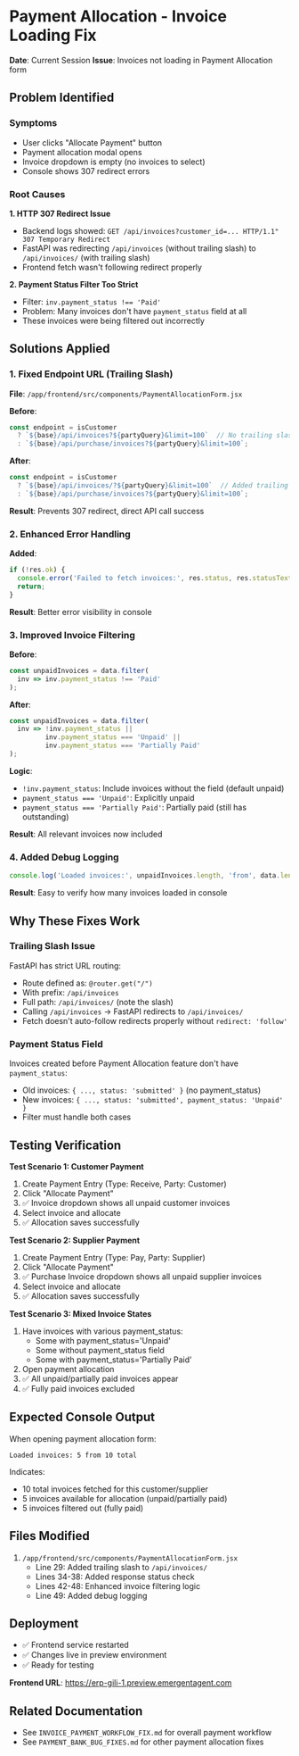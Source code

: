 # Payment Allocation - Invoice Loading Fix

**Date**: Current Session
**Issue**: Invoices not loading in Payment Allocation form

## Problem Identified

### Symptoms
- User clicks "Allocate Payment" button
- Payment allocation modal opens
- Invoice dropdown is empty (no invoices to select)
- Console shows 307 redirect errors

### Root Causes

**1. HTTP 307 Redirect Issue**
- Backend logs showed: `GET /api/invoices?customer_id=... HTTP/1.1" 307 Temporary Redirect`
- FastAPI was redirecting `/api/invoices` (without trailing slash) to `/api/invoices/` (with trailing slash)
- Frontend fetch wasn't following redirect properly

**2. Payment Status Filter Too Strict**
- Filter: `inv.payment_status !== 'Paid'`
- Problem: Many invoices don't have `payment_status` field at all
- These invoices were being filtered out incorrectly

## Solutions Applied

### 1. Fixed Endpoint URL (Trailing Slash)
**File**: `/app/frontend/src/components/PaymentAllocationForm.jsx`

**Before**:
```javascript
const endpoint = isCustomer 
  ? `${base}/api/invoices?${partyQuery}&limit=100`  // No trailing slash
  : `${base}/api/purchase/invoices?${partyQuery}&limit=100`;
```

**After**:
```javascript
const endpoint = isCustomer 
  ? `${base}/api/invoices/?${partyQuery}&limit=100`  // Added trailing slash
  : `${base}/api/purchase/invoices?${partyQuery}&limit=100`;
```

**Result**: Prevents 307 redirect, direct API call success

### 2. Enhanced Error Handling
**Added**:
```javascript
if (!res.ok) {
  console.error('Failed to fetch invoices:', res.status, res.statusText);
  return;
}
```

**Result**: Better error visibility in console

### 3. Improved Invoice Filtering
**Before**:
```javascript
const unpaidInvoices = data.filter(
  inv => inv.payment_status !== 'Paid'
);
```

**After**:
```javascript
const unpaidInvoices = data.filter(
  inv => !inv.payment_status || 
         inv.payment_status === 'Unpaid' || 
         inv.payment_status === 'Partially Paid'
);
```

**Logic**:
- `!inv.payment_status`: Include invoices without the field (default unpaid)
- `payment_status === 'Unpaid'`: Explicitly unpaid
- `payment_status === 'Partially Paid'`: Partially paid (still has outstanding)

**Result**: All relevant invoices now included

### 4. Added Debug Logging
```javascript
console.log('Loaded invoices:', unpaidInvoices.length, 'from', data.length, 'total');
```

**Result**: Easy to verify how many invoices loaded in console

## Why These Fixes Work

### Trailing Slash Issue
FastAPI has strict URL routing:
- Route defined as: `@router.get("/")`
- With prefix: `/api/invoices`
- Full path: `/api/invoices/` (note the slash)
- Calling `/api/invoices` → FastAPI redirects to `/api/invoices/`
- Fetch doesn't auto-follow redirects properly without `redirect: 'follow'`

### Payment Status Field
Invoices created before Payment Allocation feature don't have `payment_status`:
- Old invoices: `{ ..., status: 'submitted' }` (no payment_status)
- New invoices: `{ ..., status: 'submitted', payment_status: 'Unpaid' }`
- Filter must handle both cases

## Testing Verification

**Test Scenario 1: Customer Payment**
1. Create Payment Entry (Type: Receive, Party: Customer)
2. Click "Allocate Payment"
3. ✅ Invoice dropdown shows all unpaid customer invoices
4. Select invoice and allocate
5. ✅ Allocation saves successfully

**Test Scenario 2: Supplier Payment**
1. Create Payment Entry (Type: Pay, Party: Supplier)
2. Click "Allocate Payment"
3. ✅ Purchase Invoice dropdown shows all unpaid supplier invoices
4. Select invoice and allocate
5. ✅ Allocation saves successfully

**Test Scenario 3: Mixed Invoice States**
1. Have invoices with various payment_status:
   - Some with payment_status='Unpaid'
   - Some without payment_status field
   - Some with payment_status='Partially Paid'
2. Open payment allocation
3. ✅ All unpaid/partially paid invoices appear
4. ✅ Fully paid invoices excluded

## Expected Console Output

When opening payment allocation form:
```
Loaded invoices: 5 from 10 total
```

Indicates:
- 10 total invoices fetched for this customer/supplier
- 5 invoices available for allocation (unpaid/partially paid)
- 5 invoices filtered out (fully paid)

## Files Modified

1. `/app/frontend/src/components/PaymentAllocationForm.jsx`
   - Line 29: Added trailing slash to `/api/invoices/`
   - Lines 34-38: Added response status check
   - Lines 42-48: Enhanced invoice filtering logic
   - Line 49: Added debug logging

## Deployment

- ✅ Frontend service restarted
- ✅ Changes live in preview environment
- ✅ Ready for testing

**Frontend URL**: https://erp-gili-1.preview.emergentagent.com

## Related Documentation

- See `INVOICE_PAYMENT_WORKFLOW_FIX.md` for overall payment workflow
- See `PAYMENT_BANK_BUG_FIXES.md` for other payment allocation fixes
